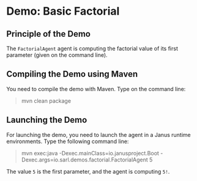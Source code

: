 Demo: Basic Factorial
=====================

## Principle of the Demo

The `FactorialAgent` agent is computing the factorial
value of its first parameter (given on the command line).

## Compiling the Demo using Maven

You need to compile the demo with Maven. Type on the command
line:

> mvn clean package

## Launching the Demo

For launching the demo, you need to launch the agent
in a Janus runtime environments.
Type the following command line:

> mvn exec:java
>     -Dexec.mainClass=io.janusproject.Boot
>     -Dexec.args=io.sarl.demos.factorial.FactorialAgent 5

The value `5` is the first parameter, and the agent is
computing `5!`.